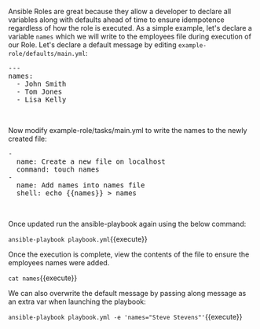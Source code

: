 Ansible Roles are great because they allow a developer to declare all variables along with defaults ahead of time to ensure idempotence regardless of how the role is executed. As a simple example, let's declare a variable `names` which we will write to the employees file during execution of our Role. Let's declare a default message by editing `example-role/defaults/main.yml`:

<pre class="file"
 data-filename="./example-role/defaults/main.yml"
  data-target="replace">
---
names:
  - John Smith
  - Tom Jones
  - Lisa Kelly

  </pre>

  Now modify example-role/tasks/main.yml to write the names to the newly created file:

  <pre class="file"
   data-filename="./example-role/tasks/main.yml"
    data-target="replace">
-
  name: Create a new file on localhost
  command: touch names
-
  name: Add names into names file
  shell: echo {{names}} > names

  </pre>

  Once updated run the ansible-playbook again using the below command:

  `ansible-playbook playbook.yml`{{execute}}

  Once the execution is complete, view the contents of the file to ensure the employees names were added.

  `cat names`{{execute}}

  We can also overwrite the default message by passing along message as an extra var when launching the playbook:

  `ansible-playbook playbook.yml -e 'names="Steve Stevens"'`{{execute}}
